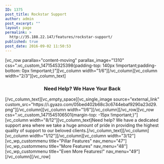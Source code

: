 ```yaml
---
ID: 1375
post_title: Rockstar Support
author: admin
post_excerpt: ""
layout: page
permalink: >
  http://35.188.22.147/features/rockstar-support/
published: true
post_date: 2016-09-02 11:50:53
---
```

[vc_row parallax="content-moving" parallax_image="1310" css=".vc_custom_1471545325398{padding-top: 140px !important;padding-bottom: 0px !important;}"][vc_column width="1/6"][/vc_column][vc_column width="2/3"][vc_column_text]
<h3 style="text-align: center;">Need Help? We Have Your Back</h3>
[/vc_column_text][vc_empty_space][vc_single_image source="external_link" custom_src="https://i.gyazo.com/05bed402b68c3c6744ebaf9290a23d29.png"][/vc_column][vc_column width="1/6"][/vc_column][/vc_row][vc_row css=".vc_custom_1471545106501{margin-top: -15px !important;}"][vc_column width="8/12"][vc_column_text]Need help? We have a dedicated support area where we take a huge amount of pride in providing the highest quality of support to our beloved clients.[/vc_column_text][/vc_column][vc_column width="1/12"][/vc_column][vc_column width="3/12"][vc_wp_custommenu title="Pillar Features" nav_menu="47"][vc_wp_custommenu title="More Features" nav_menu="48"][vc_wp_custommenu title="Even More Features!" nav_menu="49"][/vc_column][/vc_row]